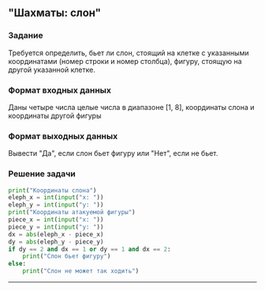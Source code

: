 ## "Шахматы: слон"

### Задание

Требуется определить, бьет ли слон, стоящий на клетке с указанными координатами (номер строки и номер столбца), фигуру, стоящую на другой указанной клетке.

### Формат входных данных

Даны четыре числа целые числа в диапазоне [1, 8], координаты слона и координаты другой фигуры

### Формат выходных данных

Вывести "Да", если слон бьет фигуру или "Нет", если не бьет.

### Решение задачи

```python
print("Координаты слона")
eleph_x = int(input("x: "))
eleph_y = int(input("y: "))
print("Координаты атакуемой фигуры")
piece_x = int(input("x: "))
piece_y = int(input("y: "))
dx = abs(eleph_x - piece_x)
dy = abs(eleph_y - piece_y)
if dy == 2 and dx == 1 or dy == 1 and dx == 2:
    print("Слон бьет фигуру")
else:
    print("Слон не может так ходить")
```

---
